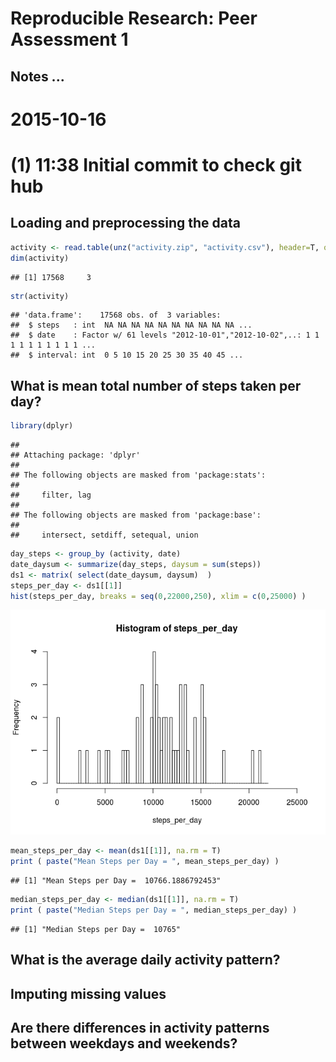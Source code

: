 # Reproducible Research: Peer Assessment 1
## Notes ...
# 2015-10-16
# (1) 11:38 Initial commit to check git hub

## Loading and preprocessing the data


```r
activity <- read.table(unz("activity.zip", "activity.csv"), header=T, quote="\"", sep=",")
dim(activity)
```

```
## [1] 17568     3
```

```r
str(activity)
```

```
## 'data.frame':	17568 obs. of  3 variables:
##  $ steps   : int  NA NA NA NA NA NA NA NA NA NA ...
##  $ date    : Factor w/ 61 levels "2012-10-01","2012-10-02",..: 1 1 1 1 1 1 1 1 1 1 ...
##  $ interval: int  0 5 10 15 20 25 30 35 40 45 ...
```


## What is mean total number of steps taken per day?

```r
library(dplyr)
```

```
## 
## Attaching package: 'dplyr'
## 
## The following objects are masked from 'package:stats':
## 
##     filter, lag
## 
## The following objects are masked from 'package:base':
## 
##     intersect, setdiff, setequal, union
```

```r
day_steps <- group_by (activity, date)
date_daysum <- summarize(day_steps, daysum = sum(steps))
ds1 <- matrix( select(date_daysum, daysum)  )
steps_per_day <- ds1[[1]]
hist(steps_per_day, breaks = seq(0,22000,250), xlim = c(0,25000) )
```

![](PA1_template_files/figure-html/unnamed-chunk-2-1.png) 

```r
mean_steps_per_day <- mean(ds1[[1]], na.rm = T)
print ( paste("Mean Steps per Day = ", mean_steps_per_day) )
```

```
## [1] "Mean Steps per Day =  10766.1886792453"
```

```r
median_steps_per_day <- median(ds1[[1]], na.rm = T)
print ( paste("Median Steps per Day = ", median_steps_per_day) )
```

```
## [1] "Median Steps per Day =  10765"
```

## What is the average daily activity pattern?



## Imputing missing values



## Are there differences in activity patterns between weekdays and weekends?
